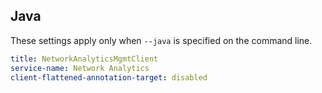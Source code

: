 ## Java

These settings apply only when `--java` is specified on the command line.

``` yaml $(java)
title: NetworkAnalyticsMgmtClient
service-name: Network Analytics
client-flattened-annotation-target: disabled
```
